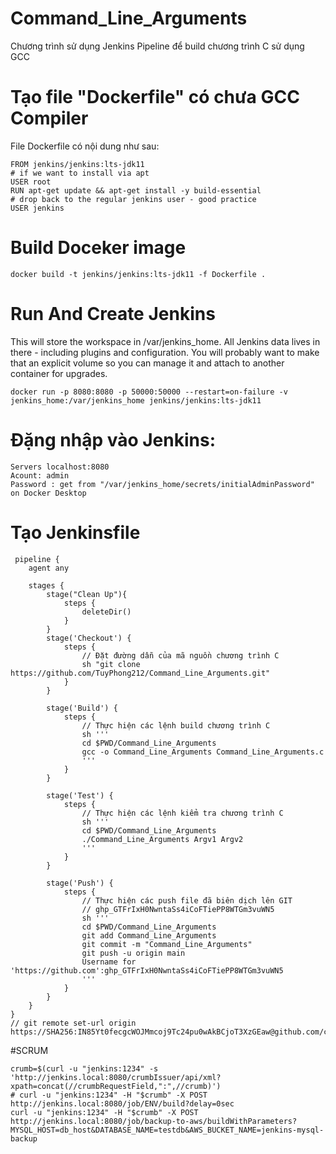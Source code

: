 # Command_Line_Arguments
Chương trình sử dụng Jenkins Pipeline để build chương trình C sử dụng GCC
# Tạo file "Dockerfile" có chưa GCC Compiler
File Dockerfile có nội dung như sau:

    FROM jenkins/jenkins:lts-jdk11
    # if we want to install via apt
    USER root
    RUN apt-get update && apt-get install -y build-essential
    # drop back to the regular jenkins user - good practice
    USER jenkins

# Build Doceker image
    docker build -t jenkins/jenkins:lts-jdk11 -f Dockerfile .
# Run And Create Jenkins
This will store the workspace in /var/jenkins_home. All Jenkins data lives in there - including plugins and configuration. You will probably want to make that an explicit volume so you can manage it and attach to another container for upgrades.

    docker run -p 8080:8080 -p 50000:50000 --restart=on-failure -v jenkins_home:/var/jenkins_home jenkins/jenkins:lts-jdk11
# Đặng nhập vào Jenkins:
    Servers localhost:8080
    Acount: admin
    Password : get from "/var/jenkins_home/secrets/initialAdminPassword" on Docker Desktop
# Tạo Jenkinsfile
     pipeline {
        agent any
        
        stages {
            stage("Clean Up"){
                steps {
                    deleteDir()
                }
            }
            stage('Checkout') {
                steps {
                    // Đặt đường dẫn của mã nguồn chương trình C
                    sh "git clone https://github.com/TuyPhong212/Command_Line_Arguments.git"
                }
            }
            
            stage('Build') {
                steps {
                    // Thực hiện các lệnh build chương trình C
                    sh '''
                    cd $PWD/Command_Line_Arguments
                    gcc -o Command_Line_Arguments Command_Line_Arguments.c
                    '''
                }
            }
            
            stage('Test') {
                steps {
                    // Thực hiện các lệnh kiểm tra chương trình C
                    sh '''
                    cd $PWD/Command_Line_Arguments
                    ./Command_Line_Arguments Argv1 Argv2
                    '''
                }
            }
    
            stage('Push') {
                steps {
                    // Thực hiện các push file đã biên dịch lên GIT
                    // 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
                    sh '''
                    cd $PWD/Command_Line_Arguments
                    git add Command_Line_Arguments
                    git commit -m "Command_Line_Arguments"
                    git push -u origin main
                    Username for 'https://github.com':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
                    '''
                }
            }
        }
    }
    // git remote set-url origin https://SHA256:IN85Yt0fecgcWOJMmcoj9Tc24pu0wAkBCjoT3XzGEaw@github.com/cuongmaidt2/Command_Line_Arguments.git

#SCRUM

    crumb=$(curl -u "jenkins:1234" -s 'http://jenkins.local:8080/crumbIssuer/api/xml?xpath=concat(//crumbRequestField,":",//crumb)')
    # curl -u "jenkins:1234" -H "$crumb" -X POST http://jenkins.local:8080/job/ENV/build?delay=0sec
    curl -u "jenkins:1234" -H "$crumb" -X POST  http://jenkins.local:8080/job/backup-to-aws/buildWithParameters?MYSQL_HOST=db_host&DATABASE_NAME=testdb&AWS_BUCKET_NAME=jenkins-mysql-backup


